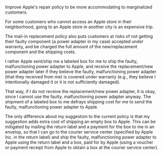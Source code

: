 Improve Apple's repair policy to be more accommodating to marginalized customers.

For some customers who cannot access an Apple store in their neighborhood, going to an Apple store in another city is an expensive trip.

The mail-in replacement policy also puts customers at risks of not getting their faulty component (a power adapter in my case) accepted under warranty, and be charged the full amount of the new/replacement component and the shipping costs.

I rather Apple sent/ship me a labeled box for me to ship the faulty, malfunctioning power adapter to Apple, and receive the replacement/new power adapter later if they believe the faulty, malfunctioning power adapter (that they received from me) is covered under warranty (e.g., they believe I intentionally damaged it or it is not sufficiently damaged).

That way, if I do not receive the replacement/new power adapter, it is okay, since I cannot use the faulty, malfunctioning power adapter anyway. The shipment of a labeled box to me defrays shipping cost for me to send the faulty, malfunctioning power adapter to Apple. 

The only difference about my suggestion to the current policy is that my suggestion adds extra cost of shipping an empty box to Apple. This can be mitigated by mailing the return label and a payment for the box to me in an envelop, so that I can go to the courier service center (specified by Apple Inc. in the return label) and ship the faulty, malfunctioning power adapter to Apple using the return label and a box, paid for by Apple (using a voucher or payment receipt from Apple to obtain a box at the courier service center).
